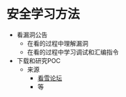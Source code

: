 # 安全学习方法

* 看漏洞公告
  * 在看的过程中理解漏洞
  * 在看的过程中学习调试和汇编指令
* 下载和研究POC
  * 来源
    * [看雪论坛](https://bbs.pediy.com/)
    * 等
